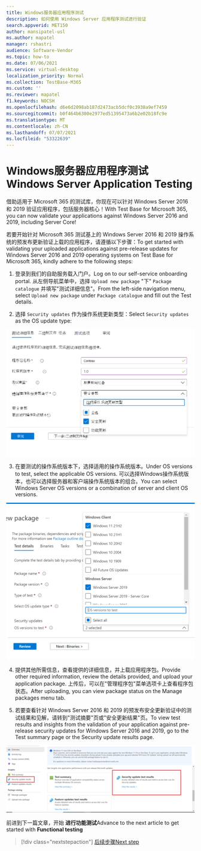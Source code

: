 ```yaml
---
title: Windows服务器应用程序测试
description: 如何使用 Windows Server 应用程序测试进行验证
search.appverid: MET150
author: mansipatel-usl
ms.author: mapatel
manager: rshastri
audience: Software-Vendor
ms.topic: how-to
ms.date: 07/06/2021
ms.service: virtual-desktop
localization_priority: Normal
ms.collection: TestBase-M365
ms.custom: ''
ms.reviewer: mapatel
f1.keywords: NOCSH
ms.openlocfilehash: d6e6d2098ab187d2473acb5dcf0c3938a9ef7459
ms.sourcegitcommit: b0f464b6300e2977ed51395473a6b2e02b18fc9e
ms.translationtype: MT
ms.contentlocale: zh-CN
ms.lasthandoff: 07/07/2021
ms.locfileid: "53322639"
---
```

# <a name="windows-server-application-testing"></a><span data-ttu-id="41427-103">Windows服务器应用程序测试</span><span class="sxs-lookup"><span data-stu-id="41427-103">Windows Server Application Testing</span></span> 

<span data-ttu-id="41427-104">借助适用于 Microsoft 365 的测试库，你现在可以针对 Windows Server 2016 和 2019 验证应用程序，包括服务器核心！</span><span class="sxs-lookup"><span data-stu-id="41427-104">With Test Base for Microsoft 365, you can now validate your applications against Windows Server 2016 and 2019, including Server Core!</span></span>

<span data-ttu-id="41427-105">若要开始针对 Microsoft 365 测试基上的 Windows Server 2016 和 2019 操作系统的预发布更新验证上载的应用程序，请遵循以下步骤：</span><span class="sxs-lookup"><span data-stu-id="41427-105">To get started with validating your uploaded applications against pre-release updates for Windows Server 2016 and 2019 operating systems on Test Base for Microsoft 365, kindly adhere to the following steps:</span></span>

1.   <span data-ttu-id="41427-106">登录到我们的自助服务载入门户。</span><span class="sxs-lookup"><span data-stu-id="41427-106">Log on to our self-service onboarding portal.</span></span> <span data-ttu-id="41427-107">从左侧导航菜单中，选择 ```Upload new package``` "下" ```Package catalogue``` 并填写"测试详细信息"。</span><span class="sxs-lookup"><span data-stu-id="41427-107">From the left-side navigation menu, select ```Upload new package``` under ```Package catalogue``` and fill out the Test details.</span></span>

2.  <span data-ttu-id="41427-108">选择 ```Security updates``` 作为操作系统更新类型：</span><span class="sxs-lookup"><span data-stu-id="41427-108">Select ```Security updates``` as the OS update type:</span></span>

![选择安全更新](Media/selecting-security-updates.png)

3. <span data-ttu-id="41427-110">在要测试的操作系统版本下，选择适用的操作系统版本。</span><span class="sxs-lookup"><span data-stu-id="41427-110">Under OS versions to test, select the applicable OS versions.</span></span> <span data-ttu-id="41427-111">可以选择Windows操作系统版本，也可以选择服务器和客户端操作系统版本的组合。</span><span class="sxs-lookup"><span data-stu-id="41427-111">You can select Windows Server OS versions or a combination of server and client OS versions.</span></span>

![选择操作系统版本](Media/selecting-OS-versions.png)

4. <span data-ttu-id="41427-113">提供其他所需信息，查看提供的详细信息，并上载应用程序包。</span><span class="sxs-lookup"><span data-stu-id="41427-113">Provide other required information, review the details provided, and upload your application package.</span></span> <span data-ttu-id="41427-114">上传后，可以在"管理程序包"菜单选项卡上查看程序包状态。</span><span class="sxs-lookup"><span data-stu-id="41427-114">After uploading, you can view package status on the Manage packages menu tab.</span></span>


5. <span data-ttu-id="41427-115">若要查看针对 Windows Server 2016 和 2019 的预发布安全更新验证中的测试结果和见解，请转到"测试摘要"页或"安全更新结果"页。</span><span class="sxs-lookup"><span data-stu-id="41427-115">To view test results and insights from the validation of your application against pre-release security updates for Windows Server 2016 and 2019, go to the Test summary page or the Security update results page.</span></span>

![查看测试结果](Media/access-test-results.png)

<span data-ttu-id="41427-117">前进到下一篇文章，开始 **进行功能测试**</span><span class="sxs-lookup"><span data-stu-id="41427-117">Advance to the next article to get started with **Functional testing**</span></span>
> [!div class="nextstepaction"]
> [<span data-ttu-id="41427-118">后续步骤</span><span class="sxs-lookup"><span data-stu-id="41427-118">Next step</span></span>](functional.md)

